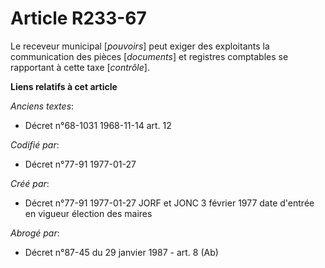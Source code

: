 # Article R233-67

Le receveur municipal [*pouvoirs*] peut exiger des exploitants la communication des pièces [*documents*] et registres
comptables se rapportant à cette taxe [*contrôle*].

**Liens relatifs à cet article**

_Anciens textes_:

  - Décret n°68-1031 1968-11-14 art. 12

_Codifié par_:

  - Décret n°77-91 1977-01-27

_Créé par_:

  - Décret n°77-91 1977-01-27 JORF et JONC 3 février 1977 date d'entrée en vigueur élection des maires

_Abrogé par_:

  - Décret n°87-45 du 29 janvier 1987 - art. 8 (Ab)
